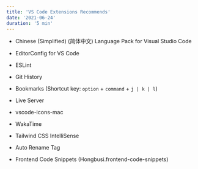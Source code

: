 ```yaml
---
title: 'VS Code Extensions Recommends'
date: '2021-06-24'
duration: '5 min'
---
```


- Chinese (Simplified) (简体中文) Language Pack for Visual Studio Code

- EditorConfig for VS Code

- ESLint

- Git History

- Bookmarks (Shortcut key: `option` + `command` + `j | k | l`)

- Live Server

- vscode-icons-mac

- WakaTime

- Tailwind CSS IntelliSense

- Auto Rename Tag

- Frontend Code Snippets (Hongbusi.frontend-code-snippets)
